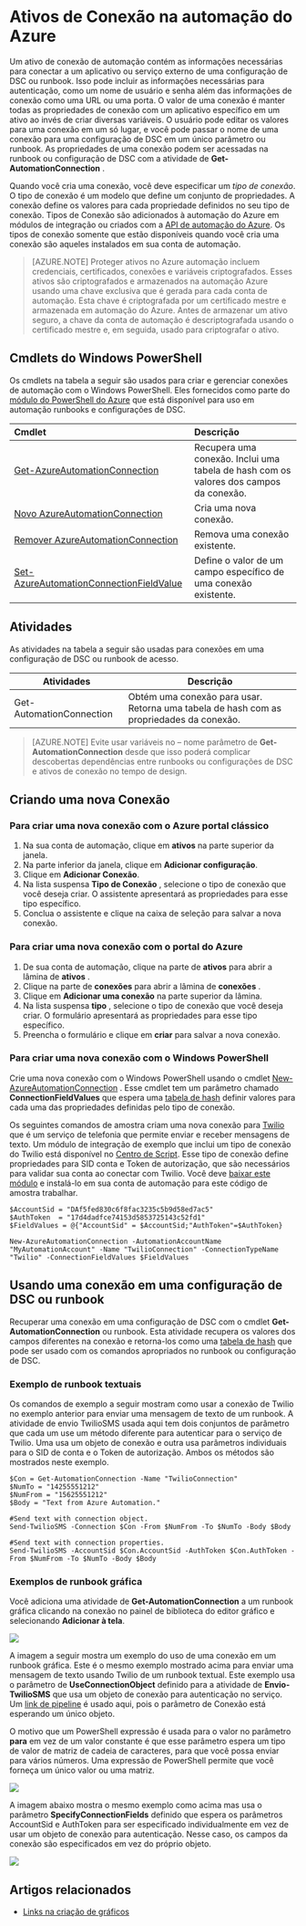 <properties 
   pageTitle="Ativos de Conexão no Azure automação | Microsoft Azure"
   description="Ativos de Conexão no Azure automação contêm as informações necessárias para conectar a um aplicativo ou serviço externo de uma configuração de DSC ou runbook. Este artigo explica os detalhes de conexões e como trabalhar com eles em textuais e gráfica de criação."
   services="automation"
   documentationCenter=""
   authors="bwren"
   manager="stevenka"
   editor="tysonn" />
<tags 
   ms.service="automation"
   ms.devlang="na"
   ms.topic="article"
   ms.tgt_pltfrm="na"
   ms.workload="infrastructure-services"
   ms.date="01/27/2016"
   ms.author="bwren" />

# <a name="connection-assets-in-azure-automation"></a>Ativos de Conexão na automação do Azure

Um ativo de conexão de automação contém as informações necessárias para conectar a um aplicativo ou serviço externo de uma configuração de DSC ou runbook. Isso pode incluir as informações necessárias para autenticação, como um nome de usuário e senha além das informações de conexão como uma URL ou uma porta. O valor de uma conexão é manter todas as propriedades de conexão com um aplicativo específico em um ativo ao invés de criar diversas variáveis. O usuário pode editar os valores para uma conexão em um só lugar, e você pode passar o nome de uma conexão para uma configuração de DSC em um único parâmetro ou runbook. As propriedades de uma conexão podem ser acessadas na runbook ou configuração de DSC com a atividade de **Get-AutomationConnection** .

Quando você cria uma conexão, você deve especificar um *tipo de conexão*. O tipo de conexão é um modelo que define um conjunto de propriedades. A conexão define os valores para cada propriedade definidos no seu tipo de conexão. Tipos de Conexão são adicionados à automação do Azure em módulos de integração ou criados com a [API de automação do Azure](http://msdn.microsoft.com/library/azure/mt163818.aspx). Os tipos de conexão somente que estão disponíveis quando você cria uma conexão são aqueles instalados em sua conta de automação.

>[AZURE.NOTE] Proteger ativos no Azure automação incluem credenciais, certificados, conexões e variáveis criptografados. Esses ativos são criptografados e armazenados na automação Azure usando uma chave exclusiva que é gerada para cada conta de automação. Esta chave é criptografada por um certificado mestre e armazenada em automação do Azure. Antes de armazenar um ativo seguro, a chave da conta de automação é descriptografada usando o certificado mestre e, em seguida, usado para criptografar o ativo.

## <a name="windows-powershell-cmdlets"></a>Cmdlets do Windows PowerShell

Os cmdlets na tabela a seguir são usados para criar e gerenciar conexões de automação com o Windows PowerShell. Eles fornecidos como parte do [módulo do PowerShell do Azure](../powershell-install-configure.md) que está disponível para uso em automação runbooks e configurações de DSC.

|Cmdlet|Descrição|
|:---|:---|
|[Get-AzureAutomationConnection](http://msdn.microsoft.com/library/dn921828.aspx)|Recupera uma conexão. Inclui uma tabela de hash com os valores dos campos da conexão.|
|[Novo AzureAutomationConnection](http://msdn.microsoft.com/library/dn921825.aspx)|Cria uma nova conexão.|
|[Remover AzureAutomationConnection](http://msdn.microsoft.com/library/dn921827.aspx)|Remova uma conexão existente.|
|[Set-AzureAutomationConnectionFieldValue](http://msdn.microsoft.com/library/dn921826.aspx)|Define o valor de um campo específico de uma conexão existente.|

## <a name="activities"></a>Atividades

As atividades na tabela a seguir são usadas para conexões em uma configuração de DSC ou runbook de acesso.

|Atividades|Descrição|
|---|---|
|Get-AutomationConnection|Obtém uma conexão para usar. Retorna uma tabela de hash com as propriedades da conexão.|

>[AZURE.NOTE] Evite usar variáveis no – nome parâmetro de **Get-AutomationConnection** desde que isso poderá complicar descobertas dependências entre runbooks ou configurações de DSC e ativos de conexão no tempo de design.

## <a name="creating-a-new-connection"></a>Criando uma nova Conexão

### <a name="to-create-a-new-connection-with-the-azure-classic-portal"></a>Para criar uma nova conexão com o Azure portal clássico

1. Na sua conta de automação, clique em **ativos** na parte superior da janela.
1. Na parte inferior da janela, clique em **Adicionar configuração**.
1. Clique em **Adicionar Conexão**.
2. Na lista suspensa **Tipo de Conexão** , selecione o tipo de conexão que você deseja criar.  O assistente apresentará as propriedades para esse tipo específico.
1. Conclua o assistente e clique na caixa de seleção para salvar a nova conexão.


### <a name="to-create-a-new-connection-with-the-azure-portal"></a>Para criar uma nova conexão com o portal do Azure

1. De sua conta de automação, clique na parte de **ativos** para abrir a lâmina de **ativos** .
1. Clique na parte de **conexões** para abrir a lâmina de **conexões** .
1. Clique em **Adicionar uma conexão** na parte superior da lâmina.
2. Na lista suspensa **tipo** , selecione o tipo de conexão que você deseja criar. O formulário apresentará as propriedades para esse tipo específico.
1. Preencha o formulário e clique em **criar** para salvar a nova conexão.



### <a name="to-create-a-new-connection-with-windows-powershell"></a>Para criar uma nova conexão com o Windows PowerShell

Crie uma nova conexão com o Windows PowerShell usando o cmdlet [New-AzureAutomationConnection](http://msdn.microsoft.com/library/dn921825.aspx) . Esse cmdlet tem um parâmetro chamado **ConnectionFieldValues** que espera uma [tabela de hash](http://technet.microsoft.com/library/hh847780.aspx) definir valores para cada uma das propriedades definidas pelo tipo de conexão.


Os seguintes comandos de amostra criam uma nova conexão para [Twilio](http://www.twilio.com) que é um serviço de telefonia que permite enviar e receber mensagens de texto.  Um módulo de integração de exemplo que inclui um tipo de conexão do Twilio está disponível no [Centro de Script](http://gallery.technet.microsoft.com/scriptcenter/Twilio-PowerShell-Module-8a8bfef8).  Esse tipo de conexão define propriedades para SID conta e Token de autorização, que são necessários para validar sua conta ao conectar com Twilio.  Você deve [baixar este módulo](http://gallery.technet.microsoft.com/scriptcenter/Twilio-PowerShell-Module-8a8bfef8) e instalá-lo em sua conta de automação para este código de amostra trabalhar.

    $AccountSid = "DAf5fed830c6f8fac3235c5b9d58ed7ac5"
    $AuthToken  = "17d4dadfce74153d5853725143c52fd1"
    $FieldValues = @{"AccountSid" = $AccountSid;"AuthToken"=$AuthToken}

    New-AzureAutomationConnection -AutomationAccountName "MyAutomationAccount" -Name "TwilioConnection" -ConnectionTypeName "Twilio" -ConnectionFieldValues $FieldValues


## <a name="using-a-connection-in-a-runbook-or-dsc-configuration"></a>Usando uma conexão em uma configuração de DSC ou runbook

Recuperar uma conexão em uma configuração de DSC com o cmdlet **Get-AutomationConnection** ou runbook.  Esta atividade recupera os valores dos campos diferentes na conexão e retorna-los como uma [tabela de hash](http://go.microsoft.com/fwlink/?LinkID=324844) que pode ser usado com os comandos apropriados no runbook ou configuração de DSC.

### <a name="textual-runbook-sample"></a>Exemplo de runbook textuais
Os comandos de exemplo a seguir mostram como usar a conexão de Twilio no exemplo anterior para enviar uma mensagem de texto de um runbook.  A atividade de envio TwilioSMS usada aqui tem dois conjuntos de parâmetro que cada um use um método diferente para autenticar para o serviço de Twilio.  Uma usa um objeto de conexão e outra usa parâmetros individuais para o SID de conta e o Token de autorização.  Ambos os métodos são mostrados neste exemplo.

    $Con = Get-AutomationConnection -Name "TwilioConnection"
    $NumTo = "14255551212"
    $NumFrom = "15625551212"
    $Body = "Text from Azure Automation."

    #Send text with connection object.
    Send-TwilioSMS -Connection $Con -From $NumFrom -To $NumTo -Body $Body

    #Send text with connection properties.
    Send-TwilioSMS -AccountSid $Con.AccountSid -AuthToken $Con.AuthToken -From $NumFrom -To $NumTo -Body $Body

### <a name="graphical-runbook-samples"></a>Exemplos de runbook gráfica

Você adiciona uma atividade de **Get-AutomationConnection** a um runbook gráfica clicando na conexão no painel de biblioteca do editor gráfico e selecionando **Adicionar à tela**.

![](media/automation-connections/connection-add-canvas.png)

A imagem a seguir mostra um exemplo do uso de uma conexão em um runbook gráfica.  Este é o mesmo exemplo mostrado acima para enviar uma mensagem de texto usando Twilio de um runbook textual.  Este exemplo usa o parâmetro de **UseConnectionObject** definido para a atividade de **Envio-TwilioSMS** que usa um objeto de conexão para autenticação no serviço.  Um [link de pipeline](automation-graphical-authoring-intro.md#links-and-workflow) é usado aqui, pois o parâmetro de Conexão está esperando um único objeto.

O motivo que um PowerShell expressão é usada para o valor no parâmetro **para** em vez de um valor constante é que esse parâmetro espera um tipo de valor de matriz de cadeia de caracteres, para que você possa enviar para vários números.  Uma expressão de PowerShell permite que você forneça um único valor ou uma matriz.

![](media/automation-connections/get-connection-object.png)

A imagem abaixo mostra o mesmo exemplo como acima mas usa o parâmetro **SpecifyConnectionFields** definido que espera os parâmetros AccountSid e AuthToken para ser especificado individualmente em vez de usar um objeto de conexão para autenticação.  Nesse caso, os campos da conexão são especificados em vez do próprio objeto.  

![](media/automation-connections/get-connection-properties.png)



## <a name="related-articles"></a>Artigos relacionados

- [Links na criação de gráficos](automation-graphical-authoring-intro.md#links-and-workflow)
 

